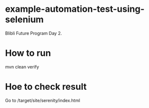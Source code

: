 # example-automation-test-using-selenium
Blibli Future Program Day 2.

# How to run
mvn clean verify

# Hoe to check result
Go to /target/site/serenity/index.html
